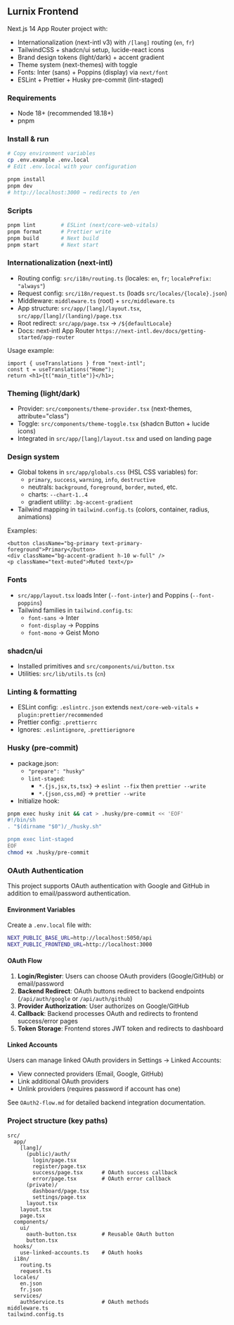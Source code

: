 ## Lurnix Frontend

Next.js 14 App Router project with:

- Internationalization (next-intl v3) with `/[lang]` routing (`en`, `fr`)
- TailwindCSS + shadcn/ui setup, lucide-react icons
- Brand design tokens (light/dark) + accent gradient
- Theme system (next-themes) with toggle
- Fonts: Inter (sans) + Poppins (display) via `next/font`
- ESLint + Prettier + Husky pre-commit (lint-staged)

### Requirements

- Node 18+ (recommended 18.18+)
- pnpm

### Install & run

```bash
# Copy environment variables
cp .env.example .env.local
# Edit .env.local with your configuration

pnpm install
pnpm dev
# http://localhost:3000 → redirects to /en
```

### Scripts

```bash
pnpm lint        # ESLint (next/core-web-vitals)
pnpm format      # Prettier write
pnpm build       # Next build
pnpm start       # Next start
```

### Internationalization (next-intl)

- Routing config: `src/i18n/routing.ts` (locales: `en`, `fr`; `localePrefix: "always"`)
- Request config: `src/i18n/request.ts` (loads `src/locales/{locale}.json`)
- Middleware: `middleware.ts` (root) + `src/middleware.ts`
- App structure: `src/app/[lang]/layout.tsx`, `src/app/[lang]/(landing)/page.tsx`
- Root redirect: `src/app/page.tsx` → `/${defaultLocale}`
- Docs: next-intl App Router `https://next-intl.dev/docs/getting-started/app-router`

Usage example:

```tsx
import { useTranslations } from "next-intl";
const t = useTranslations("Home");
return <h1>{t("main_title")}</h1>;
```

### Theming (light/dark)

- Provider: `src/components/theme-provider.tsx` (next-themes, attribute="class")
- Toggle: `src/components/theme-toggle.tsx` (shadcn Button + lucide icons)
- Integrated in `src/app/[lang]/layout.tsx` and used on landing page

### Design system

- Global tokens in `src/app/globals.css` (HSL CSS variables) for:
  - `primary`, `success`, `warning`, `info`, `destructive`
  - neutrals: `background`, `foreground`, `border`, `muted`, etc.
  - charts: `--chart-1..4`
  - gradient utility: `.bg-accent-gradient`
- Tailwind mapping in `tailwind.config.ts` (colors, container, radius, animations)

Examples:

```tsx
<button className="bg-primary text-primary-foreground">Primary</button>
<div className="bg-accent-gradient h-10 w-full" />
<p className="text-muted">Muted text</p>
```

### Fonts

- `src/app/layout.tsx` loads Inter (`--font-inter`) and Poppins (`--font-poppins`)
- Tailwind families in `tailwind.config.ts`:
  - `font-sans` → Inter
  - `font-display` → Poppins
  - `font-mono` → Geist Mono

### shadcn/ui

- Installed primitives and `src/components/ui/button.tsx`
- Utilities: `src/lib/utils.ts` (`cn`)

### Linting & formatting

- ESLint config: `.eslintrc.json` extends `next/core-web-vitals` + `plugin:prettier/recommended`
- Prettier config: `.prettierrc`
- Ignores: `.eslintignore`, `.prettierignore`

### Husky (pre-commit)

- package.json:
  - `"prepare": "husky"`
  - `lint-staged`:
    - `*.{js,jsx,ts,tsx}` → `eslint --fix` then `prettier --write`
    - `*.{json,css,md}` → `prettier --write`
- Initialize hook:

```bash
pnpm exec husky init && cat > .husky/pre-commit << 'EOF'
#!/bin/sh
. "$(dirname "$0")/_/husky.sh"

pnpm exec lint-staged
EOF
chmod +x .husky/pre-commit
```

### OAuth Authentication

This project supports OAuth authentication with Google and GitHub in addition to email/password authentication.

#### Environment Variables

Create a `.env.local` file with:

```bash
NEXT_PUBLIC_BASE_URL=http://localhost:5050/api
NEXT_PUBLIC_FRONTEND_URL=http://localhost:3000
```

#### OAuth Flow

1. **Login/Register**: Users can choose OAuth providers (Google/GitHub) or email/password
2. **Backend Redirect**: OAuth buttons redirect to backend endpoints (`/api/auth/google` or `/api/auth/github`)
3. **Provider Authorization**: User authorizes on Google/GitHub
4. **Callback**: Backend processes OAuth and redirects to frontend success/error pages
5. **Token Storage**: Frontend stores JWT token and redirects to dashboard

#### Linked Accounts

Users can manage linked OAuth providers in Settings → Linked Accounts:
- View connected providers (Email, Google, GitHub)
- Link additional OAuth providers
- Unlink providers (requires password if account has one)

See `OAuth2-flow.md` for detailed backend integration documentation.

### Project structure (key paths)

```
src/
  app/
    [lang]/
      (public)/auth/
        login/page.tsx
        register/page.tsx
        success/page.tsx      # OAuth success callback
        error/page.tsx        # OAuth error callback
      (private)/
        dashboard/page.tsx
        settings/page.tsx
      layout.tsx
    layout.tsx
    page.tsx
  components/
    ui/
      oauth-button.tsx        # Reusable OAuth button
      button.tsx
  hooks/
    use-linked-accounts.ts    # OAuth hooks
  i18n/
    routing.ts
    request.ts
  locales/
    en.json
    fr.json
  services/
    authService.ts            # OAuth methods
middleware.ts
tailwind.config.ts
```
